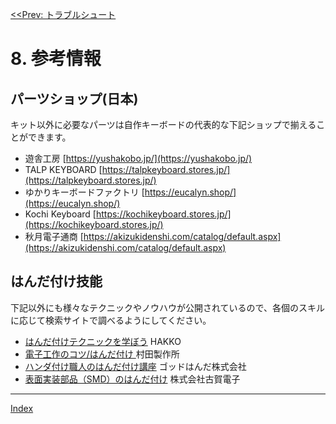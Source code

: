 [<<Prev: トラブルシュート](07_troubleshoot.md)  

# 8. 参考情報

## パーツショップ(日本)

キット以外に必要なパーツは自作キーボードの代表的な下記ショップで揃えることができます。

- 遊舎工房 [https://yushakobo.jp/](https://yushakobo.jp/)
- TALP KEYBOARD [https://talpkeyboard.stores.jp/](https://talpkeyboard.stores.jp/)
- ゆかりキーボードファクトリ [https://eucalyn.shop/](https://eucalyn.shop/)
- Kochi Keyboard [https://kochikeyboard.stores.jp/](https://kochikeyboard.stores.jp/)
- 秋月電子通商 [https://akizukidenshi.com/catalog/default.aspx](https://akizukidenshi.com/catalog/default.aspx)
  
## はんだ付け技能
下記以外にも様々なテクニックやノウハウが公開されているので、各個のスキルに応じて検索サイトで調べるようにしてください。

- [はんだ付けテクニックを学ぼう](https://handa-craft.hakko.com/) HAKKO
- [電子工作のコツ/はんだ付け ](https://article.murata.com/ja-jp/article/soldering)村田製作所
- [ハンダ付け職人のはんだ付け講座](https://godhanda.co.jp/blog/category/handakouza/soldering%E3%80%80guide/) ゴッドはんだ株式会社
- [表面実装部品（SMD）のはんだ付け](https://www.kogadenshi.co.jp/%E5%8D%8A%E7%94%B0%E4%BB%98%E3%81%91%E3%83%86%E3%82%AF%E3%83%8B%E3%83%83%E3%82%AF/%E8%A1%A8%E9%9D%A2%E5%AE%9F%E8%A3%85%E9%83%A8%E5%93%81-smd-%E3%81%AE%E5%8D%8A%E7%94%B0%E4%BB%98%E3%81%91/) 株式会社古賀電子

----
 [Index](index.md)

